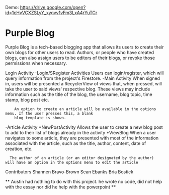 
Demo: https://drive.google.com/open?id=1cHvVCXZSLyY_xyqvv1vFm3LxA4rYuTCr

# Purple Blog

Purple Blog is a tech-based blogging app that allows its users to create their own blogs for other users to read. 
Authors, or people who have created blogs, can also assign users to be editors of their blogs, or revoke those permissions when necessary. 

Login Activity
  -Login/SRegister Activities
    Users can login/register, which will query information from the project's Firestore.
  -Main Activity
        When signed in, users will be presented a RecyclerView of views that, when pressed, will take the user to said views' 
        respective blog. These views may include information such as the title of the blog, the username, 
        blog topic, time stamp, blog post etc.
        
        An option to create an article will be available in the options menu. If the user presses this, a blank 
        blog template is shown.
  -Article Activity
    *NewPostActivity
      Allows the user to create a new blog post to add to their list of blogs already in the activity
    *ViewBlog
      When a user navigates to some article, they are presented with most of the information associated 
      with the article, such as the title, author, content, date of creation, etc.

      The author of an article (or an editor designated by the author) will have an option in the options menu to edit the article


Contributors
Shannen Bravo-Brown 
Sean Ebanks 
Bria Bostick 

** Austin had nothing to do with this project. he wrote no code, did not help with the essay nor did he help with the powerpoint **
